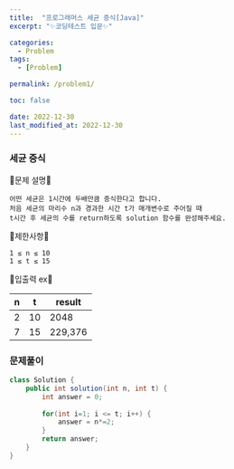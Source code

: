 ```yaml
---
title:  "프로그래머스 세균 증식[Java]"
excerpt: "✨코딩테스트 입문✨"

categories:
  - Problem
tags:
  - [Problem]

permalink: /problem1/

toc: false

date: 2022-12-30
last_modified_at: 2022-12-30
---
```

### 세균 증식

💫문제 설명💫

```
어떤 세균은 1시간에 두배만큼 증식한다고 합니다. 
처음 세균의 마리수 n과 경과한 시간 t가 매개변수로 주어질 때 
t시간 후 세균의 수를 return하도록 solution 함수를 완성해주세요.
```
💫제한사항💫

```
1 ≤ n ≤ 10
1 ≤ t ≤ 15
```

💫입출력 ex💫

|n|t|result|
|---|---|---|
|2|10|2048|
|7|15|229,376|

### 문제풀이

```java
class Solution {
    public int solution(int n, int t) {
        int answer = 0;
        
        for(int i=1; i <= t; i++) {
            answer = n*=2;
        }
        return answer;
    }
}
```
